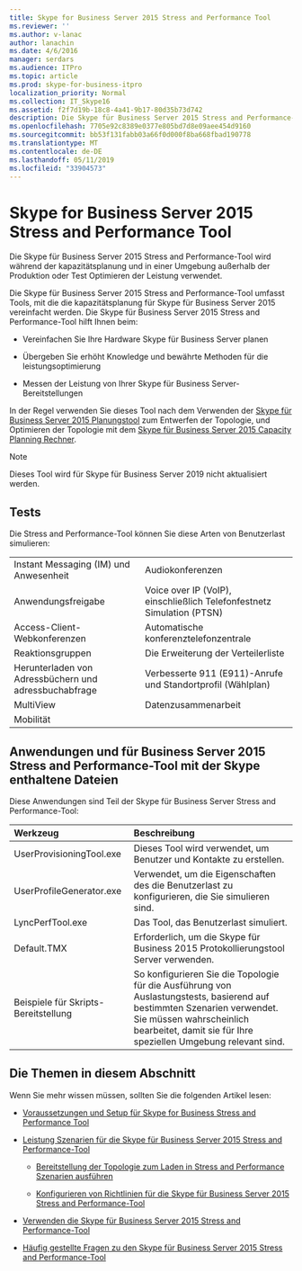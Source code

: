 ```yaml
---
title: Skype for Business Server 2015 Stress and Performance Tool
ms.reviewer: ''
ms.author: v-lanac
author: lanachin
ms.date: 4/6/2016
manager: serdars
ms.audience: ITPro
ms.topic: article
ms.prod: skype-for-business-itpro
localization_priority: Normal
ms.collection: IT_Skype16
ms.assetid: f2f7d19b-18c8-4a41-9b17-80d35b73d742
description: Die Skype für Business Server 2015 Stress and Performance-Tool wird während der kapazitätsplanung und in einer Umgebung außerhalb der Produktion oder Test Optimieren der Leistung verwendet.
ms.openlocfilehash: 7705e92c8389e0377e805bd7d8e09aee454d9160
ms.sourcegitcommit: bb53f131fabb03a66f0d000f8ba668fbad190778
ms.translationtype: MT
ms.contentlocale: de-DE
ms.lasthandoff: 05/11/2019
ms.locfileid: "33904573"
---
```

# <a name="skype-for-business-server-2015-stress-and-performance-tool"></a>Skype for Business Server 2015 Stress and Performance Tool
 
Die Skype für Business Server 2015 Stress and Performance-Tool wird während der kapazitätsplanung und in einer Umgebung außerhalb der Produktion oder Test Optimieren der Leistung verwendet.
  
Die Skype für Business Server 2015 Stress and Performance-Tool umfasst Tools, mit die die kapazitätsplanung für Skype für Business Server 2015 vereinfacht werden. Die Skype für Business Server 2015 Stress and Performance-Tool hilft Ihnen beim:
  
- Vereinfachen Sie Ihre Hardware Skype für Business Server planen
    
- Übergeben Sie erhöht Knowledge und bewährte Methoden für die leistungsoptimierung
    
- Messen der Leistung von Ihrer Skype für Business Server-Bereitstellungen
    
In der Regel verwenden Sie dieses Tool nach dem Verwenden der [Skype für Business Server 2015 Planungstool](../../management-tools/planning-tool/planning-tool.md) zum Entwerfen der Topologie, und Optimieren der Topologie mit dem [Skype für Business Server 2015 Capacity Planning Rechner](../../management-tools/capacity-planning-calculator.md). 

> [!NOTE]
> Dieses Tool wird für Skype für Business Server 2019 nicht aktualisiert werden.
  
## <a name="tests"></a>Tests

Die Stress and Performance-Tool können Sie diese Arten von Benutzerlast simulieren:
  
|||
|:-----|:-----|
|Instant Messaging (IM) und Anwesenheit  <br/> |Audiokonferenzen  <br/> |
|Anwendungsfreigabe  <br/> |Voice over IP (VoIP), einschließlich Telefonfestnetz Simulation (PTSN)  <br/> |
|Access-Client-Webkonferenzen  <br/> |Automatische konferenztelefonzentrale  <br/> |
|Reaktionsgruppen  <br/> |Die Erweiterung der Verteilerliste  <br/> |
|Herunterladen von Adressbüchern und adressbuchabfrage  <br/> |Verbesserte 911 (E911)-Anrufe und Standortprofil (Wählplan)  <br/> |
|MultiView  <br/> |Datenzusammenarbeit  <br/> |
|Mobilität  <br/> ||
   
## <a name="applications-and-files-included-with-the-skype-for-business-server-2015-stress-and-performance-tool"></a>Anwendungen und für Business Server 2015 Stress and Performance-Tool mit der Skype enthaltene Dateien

Diese Anwendungen sind Teil der Skype für Business Server Stress and Performance-Tool:
  
|**Werkzeug**|**Beschreibung**|
|:-----|:-----|
|UserProvisioningTool.exe  <br/> |Dieses Tool wird verwendet, um Benutzer und Kontakte zu erstellen.  <br/> |
|UserProfileGenerator.exe  <br/> |Verwendet, um die Eigenschaften des die Benutzerlast zu konfigurieren, die Sie simulieren sind.  <br/> |
|LyncPerfTool.exe  <br/> |Das Tool, das Benutzerlast simuliert.  <br/> |
|Default.TMX  <br/> |Erforderlich, um die Skype für Business 2015 Protokollierungstool Server verwenden.  <br/> |
|Beispiele für Skripts-Bereitstellung  <br/> |So konfigurieren Sie die Topologie für die Ausführung von Auslastungstests, basierend auf bestimmten Szenarien verwendet. Sie müssen wahrscheinlich bearbeitet, damit sie für Ihre speziellen Umgebung relevant sind.  <br/> |
   
## <a name="topics-in-this-section"></a>Die Themen in diesem Abschnitt

Wenn Sie mehr wissen müssen, sollten Sie die folgenden Artikel lesen:
  
- [Voraussetzungen und Setup für Skype for Business Stress and Performance Tool](prerequisites-and-setup.md)
    
- [Leistung Szenarien für die Skype für Business Server 2015 Stress and Performance-Tool](scenarios.md)
    
  - [Bereitstellung der Topologie zum Laden in Stress and Performance Szenarien ausführen](provisioning-the-topology-to-run-load.md)
    
  - [Konfigurieren von Richtlinien für die Skype für Business Server 2015 Stress and Performance-Tool](configuring-policies.md)
    
- [Verwenden die Skype für Business Server 2015 Stress and Performance-Tool](using-the-tool.md)
    
- [Häufig gestellte Fragen zu den Skype für Business Server 2015 Stress and Performance-Tool](faq.md)
    

